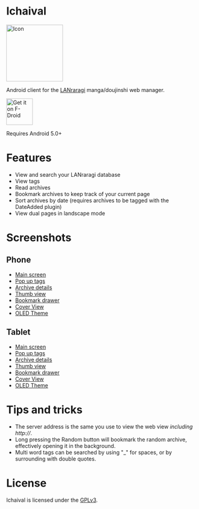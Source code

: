 # Ichaival
<img src="/app/src/main/ic_launcher-web.png?raw=true" alt="Icon" width=150/>

Android client for the [LANraragi](https://github.com/Difegue/LANraragi) manga/doujinshi web manager.

[<img src="https://fdroid.gitlab.io/artwork/badge/get-it-on.png"
     alt="Get it on F-Droid"
     height="70">](https://f-droid.org/packages/com.utazukin.ichaival/)

Requires Android 5.0+

# Features
* View and search your LANraragi database
* View tags
* Read archives
* Bookmark archives to keep track of your current page
* Sort archives by date (requires archives to be tagged with the DateAdded plugin)
* View dual pages in landscape mode

# Screenshots
## Phone
* [Main screen](fastlane/metadata/android/en-US/images/phoneScreenshots/1.jpg?raw=true)
* [Pop up tags](fastlane/metadata/android/en-US/images/phoneScreenshots/4.jpg?raw=true)
* [Archive details](fastlane/metadata/android/en-US/images/phoneScreenshots/2.jpg?raw=true)
* [Thumb view](fastlane/metadata/android/en-US/images/phoneScreenshots/3.jpg?raw=true)
* [Bookmark drawer](fastlane/metadata/android/en-US/images/phoneScreenshots/5.jpg?raw=true)
* [Cover View](fastlane/metadata/android/en-US/images/phoneScreenshots/6.jpg?raw=true)
* [OLED Theme](fastlane/metadata/android/en-US/images/phoneScreenshots/7.jpg?raw=true)

## Tablet
* [Main screen](fastlane/metadata/android/en-US/images/tenInchScreenshots/1.jpg?raw=true)
* [Pop up tags](fastlane/metadata/android/en-US/images/tenInchScreenshots/2.jpg?raw=true)
* [Archive details](fastlane/metadata/android/en-US/images/tenInchScreenshots/3.jpg?raw=true)
* [Thumb view](fastlane/metadata/android/en-US/images/tenInchScreenshots/4.jpg?raw=true)
* [Bookmark drawer](https://user-images.githubusercontent.com/45130999/55366138-f2844500-54d6-11e9-817d-8ee59b8419a6.png)
* [Cover View](fastlane/metadata/android/en-US/images/tenInchScreenshots/5.jpg?raw=true)
* [OLED Theme](fastlane/metadata/android/en-US/images/tenInchScreenshots/6.jpg?raw=true)

# Tips and tricks
* The server address is the same you use to view the web view *including http://*.
* Long pressing the Random button will bookmark the random archive, effectively opening it in the background.
* Multi word tags can be searched by using "_" for spaces, or by surrounding with double quotes.

# License
Ichaival is licensed under the [GPLv3](COPYING).
